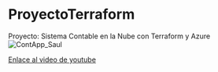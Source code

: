 # ProyectoTerraform
Proyecto: Sistema Contable en la Nube con Terraform y Azure
![ContApp_Saul](https://github.com/user-attachments/assets/45986e35-f152-4aec-9adb-afa7d9b0bf30)

[Enlace al video de youtube](https://youtu.be/qWWsBcjjyH8)
